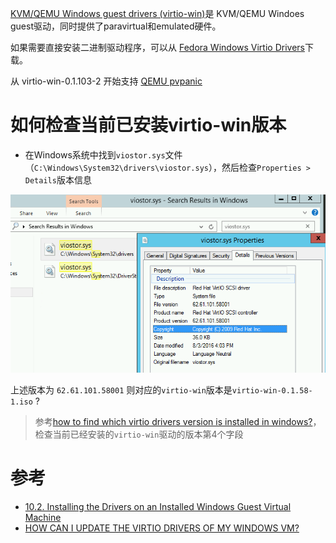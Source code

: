 [KVM/QEMU Windows guest drivers (virtio-win)](https://github.com/virtio-win/kvm-guest-drivers-windows)是 KVM/QEMU Windoes guest驱动，同时提供了paravirtual和emulated硬件。

如果需要直接安装二进制驱动程序，可以从 [Fedora Windows Virtio Drivers](https://fedoraproject.org/wiki/Windows_Virtio_Drivers)下载。

从 virtio-win-0.1.103-2 开始支持 [QEMU pvpanic](https://github.com/qemu/qemu/blob/master/docs/specs/pvpanic.txt)

# 如何检查当前已安装virtio-win版本

* 在Windows系统中找到`viostor.sys`文件（`C:\Windows\System32\drivers\viostor.sys`），然后检查`Properties > Details`版本信息

![virtio-win的viostor.sys版本](../../../img/virtual/libvirt/qemu/virt-win_viostor.sys.png)

上述版本为 `62.61.101.58001` 则对应的`virtio-win`版本是`virtio-win-0.1.58-1.iso` ?

> 参考[how to find which virtio drivers version is installed in windows?](https://forum.proxmox.com/threads/solved-how-to-find-which-virtio-drivers-version-is-installed-in-windows.16174/)，检查当前已经安装的`virtio-win`驱动的版本第4个字段

# 参考

* [10.2. Installing the Drivers on an Installed Windows Guest Virtual Machine](https://access.redhat.com/documentation/en-us/red_hat_enterprise_linux/6/html/virtualization_host_configuration_and_guest_installation_guide/form-virtualization_host_configuration_and_guest_installation_guide-para_virtualized_drivers-mounting_the_image_with_virt_manager)
* [HOW CAN I UPDATE THE VIRTIO DRIVERS OF MY WINDOWS VM?](https://okeanos.grnet.gr/support/user-guide/cyclades-how-can-i-update-the-virtio-drivers-of-my-windows-vm/)